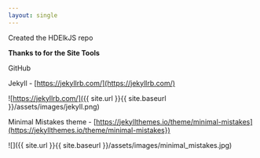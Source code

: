 ```yaml
---
layout: single
---
```


Created the HDElkJS repo

**Thanks to for the Site Tools**

GitHub

Jekyll - [https://jekyllrb.com/](https://jekyllrb.com/)

![https://jekyllrb.com/]({{ site.url }}{{ site.baseurl }}/assets/images/jekyll.png)

Minimal Mistakes theme - [https://jekyllthemes.io/theme/minimal-mistakes](https://jekyllthemes.io/theme/minimal-mistakes})

![]({{ site.url }}{{ site.baseurl }}/assets/images/minimal_mistakes.jpg)